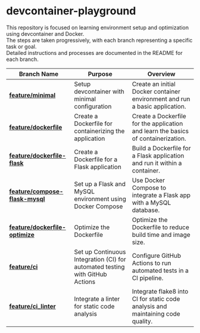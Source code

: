 # devcontainer-playground

This repository is focused on learning environment setup and optimization using devcontainer and Docker.  
The steps are taken progressively, with each branch representing a specific task or goal.   
Detailed instructions and processes are documented in the README for each branch.

| Branch Name | Purpose | Overview |
| --- | --- | --- |
| [**feature/minimal**](https://github.com/uimoow/devcontainer-playground/tree/feature/minimal) | Setup devcontainer with minimal configuration | Create an initial Docker container environment and run a basic application. |
| [**feature/dockerfile**](https://github.com/uimoow/devcontainer-playground/tree/feature/dockerfile) | Create a Dockerfile for containerizing the application | Create a Dockerfile for the application and learn the basics of containerization. |
| [**feature/dockerfile-flask**](https://github.com/uimoow/devcontainer-playground/tree/feature/dockerfile-flask) | Create a Dockerfile for a Flask application | Build a Dockerfile for a Flask application and run it within a container. |
| [**feature/compose-flask-mysql**](https://github.com/uimoow/devcontainer-playground/tree/feature/compose-flask-mysql) | Set up a Flask and MySQL environment using Docker Compose  | Use Docker Compose to integrate a Flask app with a MySQL database. |
| [**feature/dockerfile-optimize**](https://github.com/uimoow/devcontainer-playground/tree/feature/dockerfile-optimize) | Optimize the Dockerfile | Optimize the Dockerfile to reduce build time and image size. |
| [**feature/ci**](https://github.com/uimoow/devcontainer-playground/tree/feature/ci) | Set up Continuous Integration (CI) for automated testing with GitHub Actions | Configure GitHub Actions to run automated tests in a CI pipeline. |
| [**feature/ci_linter**](https://github.com/uimoow/devcontainer-playground/tree/feature/ci_linter) | Integrate a linter for static code analysis | Integrate flake8 into CI for static code analysis and maintaining code quality. |
